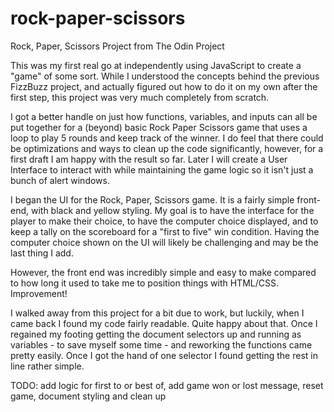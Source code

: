 # rock-paper-scissors

Rock, Paper, Scissors Project from The Odin Project

This was my first real go at independently using JavaScript to create a "game" of some sort. While I understood the concepts behind the previous FizzBuzz project, and actually figured out how to do it on my own after the first step, this project was very much completely from scratch.

I got a better handle on just how functions, variables, and inputs can all be put together for a (beyond) basic Rock Paper Scissors game that uses a loop to play 5 rounds and keep track of the winner. I do feel that there could be optimizations and ways to clean up the code significantly, however, for a first draft I am happy with the result so far. Later I will create a User Interface to interact with while maintaining the game logic so it isn't just a bunch of alert windows.

I began the UI for the Rock, Paper, Scissors game. It is a fairly simple front-end, with black and yellow styling. My goal is to have the interface for the player to make their choice, to have the computer choice displayed, and to keep a tally on the scoreboard for a "first to five" win condition. Having the computer choice shown on the UI will likely be challenging and may be the last thing I add.

However, the front end was incredibly simple and easy to make compared to how long it used to take me to position things with HTML/CSS. Improvement!

I walked away from this project for a bit due to work, but luckily, when I came back I found my code fairly readable. Quite happy about that. Once I regained my footing getting the document selectors up and running as variables - to save myself some time - and reworking the functions came pretty easily. Once I got the hand of one selector I found getting the rest in line rather simple.

TODO: add logic for first to or best of, add game won or lost message, reset game, document styling and clean up
